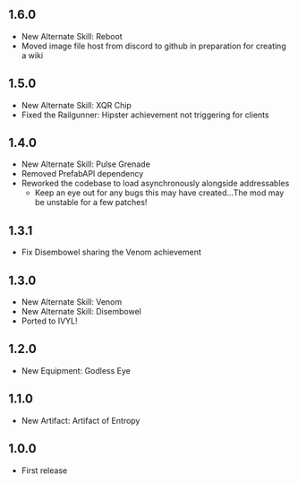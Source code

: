## 1.6.0
* New Alternate Skill: Reboot
* Moved image file host from discord to github in preparation for creating a wiki

## 1.5.0
* New Alternate Skill: XQR Chip
* Fixed the Railgunner: Hipster achievement not triggering for clients

## 1.4.0
* New Alternate Skill: Pulse Grenade
* Removed PrefabAPI dependency
* Reworked the codebase to load asynchronously alongside addressables
	* Keep an eye out for any bugs this may have created...The mod may be unstable for a few patches!

## 1.3.1
* Fix Disembowel sharing the Venom achievement

## 1.3.0
* New Alternate Skill: Venom
* New Alternate Skill: Disembowel
* Ported to IVYL!

## 1.2.0
* New Equipment: Godless Eye

## 1.1.0
* New Artifact: Artifact of Entropy

## 1.0.0
* First release
